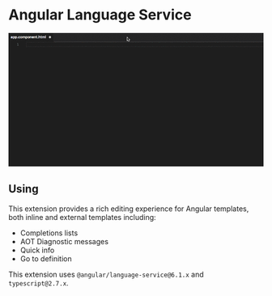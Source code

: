 # Angular Language Service

![demo](https://github.com/angular/vscode-ng-language-service/raw/master/client/R67RcGftRS.gif)

## Using

This extension provides a rich editing experience for Angular templates, both inline
and external templates including:

* Completions lists
* AOT Diagnostic messages
* Quick info
* Go to definition

This extension uses `@angular/language-service@6.1.x` and `typescript@2.7.x`.
